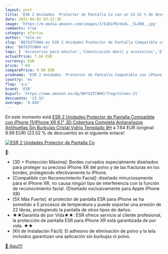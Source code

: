 ```yaml
---
layout: post
title: 'ESR 2 Unidades  Protector de Pantalla Co con un 23.52 % de descuento'
date: 2021-04-02 03:22:36
image: 'https://m.media-amazon.com/images/I/51DiFRxVo4L._SL400_.jpg'
comments: true
category: ofertas
author: 'tole.es'
slug: 'B07G3TCNHX-es ESR 2 Unidades Protector de Pantalla Compatible con iPhone...'
sku: 'B07G3TCNHX-es'
tags: [ 'Accesorios para móviles','Comunicación móvil y accesorios','Electrónica','Mantenimiento, cuidado y reparaciones de teléfonos móviles','Protectores de pantalla para móviles','esr','iphone', ]
actualPrice: 7.64 EUR
currency: EUR
price: 7.64
comparePrice: 9.99 EUR
prodname: 'ESR 2 Unidades  Protector de Pantalla Compatible con iPhone 11/iPhone XR 6.1"  3D Cobertura Completa  Antiarañazos  Antihuellas  Sin Burbujas  Cristal Vidrio Templado 9H'
country: 'es'
flag: '🇪🇸'
brand: 'ESR'
buyurl: 'https://www.amazon.es/dp/B07G3TCNHX/?tag=tolees-21'
descuento: '23.52'
average: '9.846'
---
```


En este momento está [ESR 2 Unidades  Protector de Pantalla Compatible con iPhone 11/iPhone XR 6.1"  3D Cobertura Completa  Antiarañazos  Antihuellas  Sin Burbujas  Cristal Vidrio Templado 9H](https://www.amazon.es/dp/B07G3TCNHX/?tag=tolees-21) a 7.64 EUR (original: 9.99 EUR) (23.52 %  de descuento) en el siguiente enlace!

[![ESR 2 Unidades  Protector de Pantalla Co](https://m.media-amazon.com/images/I/51DiFRxVo4L._SL400_.jpg)](https://www.amazon.es/dp/B07G3TCNHX/?tag=tolees-21)

🔎:

- [3D + Protección Máxima]: Bordes curvados especialmente diseñados para proteger su precioso iPhone XR del polvo y de las fracturas en los bordes, protegiendo efectivamente tu iPhone.
- [Compatible con Reconocimiento Facial]: diseñado minuciosamente para el iPhone XR, no causa ningún tipo de interferencia con la función de reconocimiento facial. (Diseñado exclusivamente para Apple iPhone XR)
- [5X Más Fuerte]: el protector de pantalla ESR para iPhone se ha sometido a 5 procesos de temperatura y puede soportar una presión de 22 libras, protegiendo la pantalla de otros tipos de daños.
- ★★Garantía de por Vida★★: ESR ofrece servicio al cliente profesional, la protección de pantalla ESR para iPhone XR está garantizada de por vida. ★★
- [Kit de Instalación Fácil]: El adhesivo de eliminación de polvo y la tela incluidos garantizan una aplicación sin burbujas ni polvo.

[🛒 Aquí!!!](https://www.amazon.es/dp/B07G3TCNHX/?tag=tolees-21)
